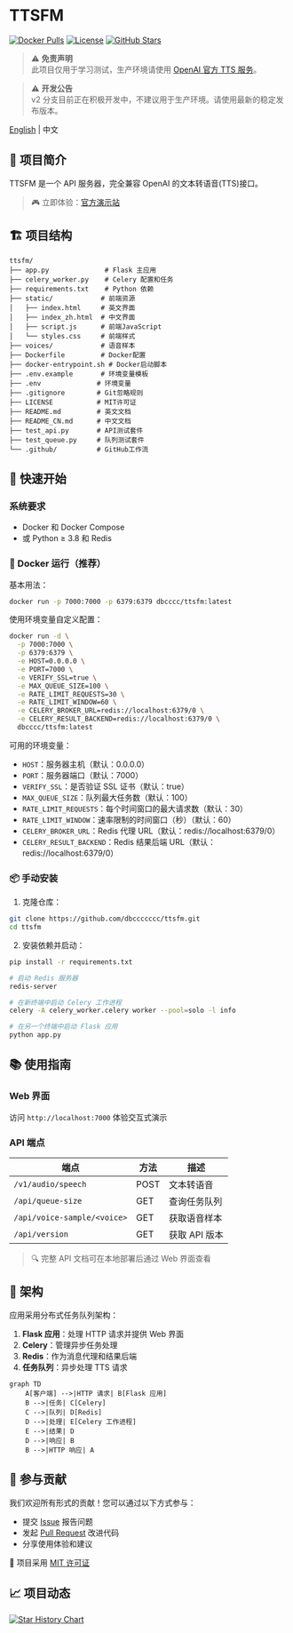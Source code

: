 # TTSFM

[![Docker Pulls](https://img.shields.io/docker/pulls/dbcccc/ttsfm?style=flat-square&logo=docker)](https://hub.docker.com/r/dbcccc/ttsfm)
[![License](https://img.shields.io/github/license/dbccccccc/ttsfm?style=flat-square)](LICENSE)
[![GitHub Stars](https://img.shields.io/github/stars/dbccccccc/ttsfm?style=social)](https://github.com/dbccccccc/ttsfm)

> ⚠️ **免责声明**  
> 此项目仅用于学习测试，生产环境请使用 [OpenAI 官方 TTS 服务](https://platform.openai.com/docs/guides/audio)。

> ⚠️ **开发公告**  
> v2 分支目前正在积极开发中，不建议用于生产环境。请使用最新的稳定发布版本。
 
[English](README.md) | 中文

## 🌟 项目简介

TTSFM 是一个 API 服务器，完全兼容 OpenAI 的文本转语音(TTS)接口。

> 🎮 立即体验：[官方演示站](https://ttsapi.site/) 

## 🏗️ 项目结构

```text
ttsfm/
├── app.py              # Flask 主应用
├── celery_worker.py    # Celery 配置和任务
├── requirements.txt    # Python 依赖
├── static/            # 前端资源
│   ├── index.html     # 英文界面
│   ├── index_zh.html  # 中文界面
│   ├── script.js      # 前端JavaScript
│   └── styles.css     # 前端样式
├── voices/            # 语音样本
├── Dockerfile         # Docker配置
├── docker-entrypoint.sh # Docker启动脚本
├── .env.example       # 环境变量模板
├── .env              # 环境变量
├── .gitignore        # Git忽略规则
├── LICENSE           # MIT许可证
├── README.md         # 英文文档
├── README_CN.md      # 中文文档
├── test_api.py       # API测试套件
├── test_queue.py     # 队列测试套件
└── .github/          # GitHub工作流
```

## 🚀 快速开始

### 系统要求
- Docker 和 Docker Compose
- 或 Python ≥ 3.8 和 Redis

### 🐳 Docker 运行（推荐）

基本用法：
```bash
docker run -p 7000:7000 -p 6379:6379 dbcccc/ttsfm:latest
```

使用环境变量自定义配置：
```bash
docker run -d \
  -p 7000:7000 \
  -p 6379:6379 \
  -e HOST=0.0.0.0 \
  -e PORT=7000 \
  -e VERIFY_SSL=true \
  -e MAX_QUEUE_SIZE=100 \
  -e RATE_LIMIT_REQUESTS=30 \
  -e RATE_LIMIT_WINDOW=60 \
  -e CELERY_BROKER_URL=redis://localhost:6379/0 \
  -e CELERY_RESULT_BACKEND=redis://localhost:6379/0 \
  dbcccc/ttsfm:latest
```

可用的环境变量：
- `HOST`：服务器主机（默认：0.0.0.0）
- `PORT`：服务器端口（默认：7000）
- `VERIFY_SSL`：是否验证 SSL 证书（默认：true）
- `MAX_QUEUE_SIZE`：队列最大任务数（默认：100）
- `RATE_LIMIT_REQUESTS`：每个时间窗口的最大请求数（默认：30）
- `RATE_LIMIT_WINDOW`：速率限制的时间窗口（秒）（默认：60）
- `CELERY_BROKER_URL`：Redis 代理 URL（默认：redis://localhost:6379/0）
- `CELERY_RESULT_BACKEND`：Redis 结果后端 URL（默认：redis://localhost:6379/0）

### 📦 手动安装

1. 克隆仓库：
```bash
git clone https://github.com/dbccccccc/ttsfm.git
cd ttsfm
```

2. 安装依赖并启动：
```bash
pip install -r requirements.txt

# 启动 Redis 服务器
redis-server

# 在新终端中启动 Celery 工作进程
celery -A celery_worker.celery worker --pool=solo -l info

# 在另一个终端中启动 Flask 应用
python app.py
```

## 📚 使用指南

### Web 界面
访问 `http://localhost:7000` 体验交互式演示

### API 端点
| 端点 | 方法 | 描述 |
|------|------|-------------|
| `/v1/audio/speech` | POST | 文本转语音 |
| `/api/queue-size` | GET | 查询任务队列 |
| `/api/voice-sample/<voice>` | GET | 获取语音样本 |
| `/api/version` | GET | 获取 API 版本 |

> 🔍 完整 API 文档可在本地部署后通过 Web 界面查看

## 🔧 架构

应用采用分布式任务队列架构：

1. **Flask 应用**：处理 HTTP 请求并提供 Web 界面
2. **Celery**：管理异步任务处理
3. **Redis**：作为消息代理和结果后端
4. **任务队列**：异步处理 TTS 请求

```mermaid
graph TD
    A[客户端] -->|HTTP 请求| B[Flask 应用]
    B -->|任务| C[Celery]
    C -->|队列| D[Redis]
    D -->|处理| E[Celery 工作进程]
    E -->|结果| D
    D -->|响应| B
    B -->|HTTP 响应| A
```

## 🤝 参与贡献

我们欢迎所有形式的贡献！您可以通过以下方式参与：

- 提交 [Issue](https://github.com/dbccccccc/ttsfm/issues) 报告问题
- 发起 [Pull Request](https://github.com/dbccccccc/ttsfm/pulls) 改进代码
- 分享使用体验和建议

📜 项目采用 [MIT 许可证](LICENSE)

## 📈 项目动态

[![Star History Chart](https://api.star-history.com/svg?repos=dbccccccc/ttsfm&type=Date)](https://star-history.com/#dbccccccc/ttsfm&Date)